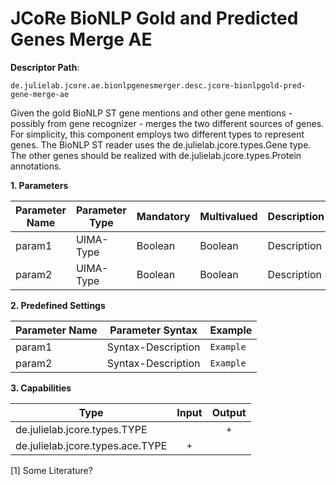 # JCoRe BioNLP Gold and Predicted Genes Merge AE

**Descriptor Path**:
```
de.julielab.jcore.ae.bionlpgenesmerger.desc.jcore-bionlpgold-pred-gene-merge-ae
```

Given the gold BioNLP ST gene mentions and other gene mentions - possibly from gene recognizer - merges the two different sources of genes. For simplicity, this component employs two different types to represent genes. The BioNLP ST reader uses the de.julielab.jcore.types.Gene type. The other genes should be realized with de.julielab.jcore.types.Protein annotations.



**1. Parameters**

| Parameter Name | Parameter Type | Mandatory | Multivalued | Description |
|----------------|----------------|-----------|-------------|-------------|
| param1 | UIMA-Type | Boolean | Boolean | Description |
| param2 | UIMA-Type | Boolean | Boolean | Description |

**2. Predefined Settings**

| Parameter Name | Parameter Syntax | Example |
|----------------|------------------|---------|
| param1 | Syntax-Description | `Example` |
| param2 | Syntax-Description | `Example` |

**3. Capabilities**

| Type | Input | Output |
|------|:-----:|:------:|
| de.julielab.jcore.types.TYPE |  | `+` |
| de.julielab.jcore.types.ace.TYPE | `+` |  |


[1] Some Literature?
